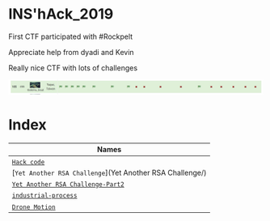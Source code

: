 # INS'hAck_2019

First CTF participated with #Rockpelt

Appreciate help from dyadi and Kevin

Really nice CTF with lots of challenges

![alt text](rank.png)

# Index

| Names                  |
|------------------------|
| [`Hack code`](Hack_code/)|
| [`Yet Another RSA Challenge`](Yet Another RSA Challenge/) |
| [`Yet Another RSA Challenge-Part2`](yarsac_part2/) |
| [`industrial-process`](Industry_process/) |
| [`Drone Motion`]('drone_motion/')|
